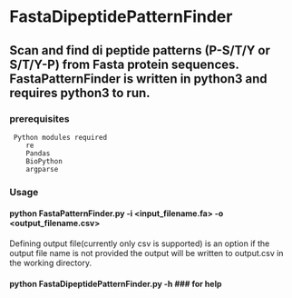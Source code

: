 # FastaDipeptidePatternFinder

## Scan and find di peptide patterns (P-S/T/Y or S/T/Y-P) from Fasta protein sequences. FastaPatternFinder is written in python3 and requires python3 to run.

### prerequisites

     Python modules required
        re
        Pandas
        BioPython
        argparse
        
### Usage

#### python FastaPatternFinder.py -i <input_filename.fa> -o <output_filename.csv>
Defining output file(currently only csv is supported) is an option if the output file name is not provided the output will be written to output.csv in the working directory.

#### python FastaDipeptidePatternFinder.py -h           ### for help

